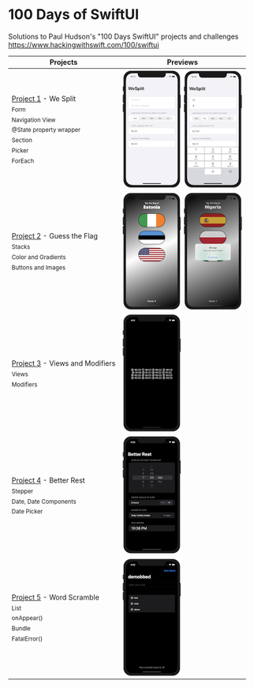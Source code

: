 # 100 Days of SwiftUI

Solutions to Paul Hudson's "100 Days SwiftUI" projects and challenges
https://www.hackingwithswift.com/100/swiftui

Projects  | Previews
--- |---
[Project 1](01%20WeSplit) - We Split <br/><sub>Form<br/>Navigation View<br/>@State property wrapper<br/>Section<br/>Picker<br/>ForEach</sub> | ![screen1](01%20WeSplit/screenshots/screen1.png) ![screen2](01%20WeSplit/screenshots/screen2.png)|
[Project 2](02%20GuessTheFlag/) - Guess the Flag <br/><sub> Stacks<br/> Color and Gradients<br/> Buttons and Images</sub> | ![screen1](02%20GuessTheFlag/screenshots/screen1.png) ![screen2](02%20GuessTheFlag/screenshots/screen2a.png)|
[Project 3](03%20ViewsAndModifiers) - Views and Modifiers <br/><sub> Views</br> Modifiers</sub> | ![screen1](03%20ViewsAndModifiers/screenshots/screen1.png)
[Project 4](04%20BetterRest) - Better Rest <br/><sub> Stepper<br/> Date, Date Components<br/> Date Picker</sub> | ![screen1](04%20BetterRest/screenshots/screen1.png)
[Project 5](05%20WordScramble) - Word Scramble <br/><sub> List<br/> onAppear()<br/> Bundle<br/> FatalError()<br/> </sub> | ![screen1](05%20WordScramble/screenshots/screen1.png)


